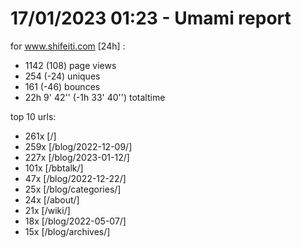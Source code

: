 # 17/01/2023 01:23 - Umami report
for www.shifeiti.com [24h] :

 - 1142 (108) page views
 - 254 (-24) uniques
 - 161 (-46) bounces
 - 22h 9' 42'' (-1h 33' 40'') totaltime


top 10 urls:
 - 261x [/]
 - 259x [/blog/2022-12-09/]
 - 227x [/blog/2023-01-12/]
 - 101x [/bbtalk/]
 - 47x [/blog/2022-12-22/]
 - 25x [/blog/categories/]
 - 24x [/about/]
 - 21x [/wiki/]
 - 18x [/blog/2022-05-07/]
 - 15x [/blog/archives/]


